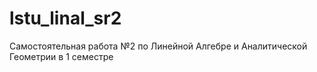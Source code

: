 # lstu_linal_sr2
Самостоятельная работа №2 по Линейной Алгебре и Аналитической Геометрии в 1 семестре

